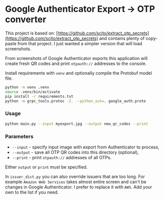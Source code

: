 Google Authenticator Export -> OTP converter
======================

This project is based on:
[https://github.com/scito/extract_otp_secrets](https://github.com/scito/extract_otp_secrets)
and contains plenty of copy-paste from that project. I just wanted a simpler
version that will load screenshots.

From screenshots of Google Authenticator exports this application will create
fresh QR codes and print `otpauth://` addresses to the console.

Install requirements with `venv` and optionally compile the Protobuf model file.

```bash
python -m venv .venv
source .venv/bin/activate
pip install -r requirements.txt
python -m grpc_tools.protoc -I. --python_out=. google_auth.proto
```

### Usage

```bash
python main.py --input myexport.jpg --output new_qr_codes --print
```

### Parameters

* `--input` - specify input image with export from Authenticator to process,
* `--output` - save all OTP QR codes into this directory (optional),
* `--print` - print `otpauth://` addresses of all OTPs.

Either `output` or `print` must be specified.

In `issuer_dict.py` you can also override issuers that are too long. For example
`Amazon Web Services` takes almost entire screen and can't be changes in Google
Authenticator. I prefer to replace it with `AWS`. Add your own to the list if
you need.
